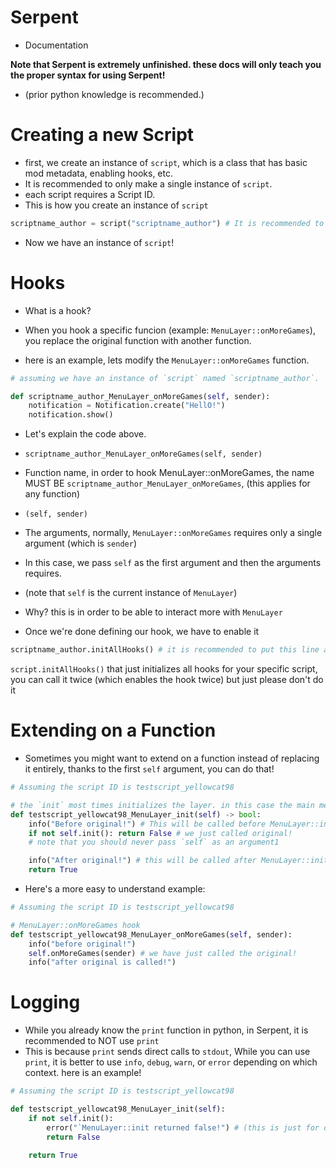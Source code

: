 # Serpent

- Documentation

**Note that Serpent is extremely unfinished. these docs will only teach you the proper syntax for using Serpent!**
- (prior python knowledge is recommended.)

# Creating a new Script

- first, we create an instance of `script`, which is a class that has basic mod metadata, enabling hooks, etc.
- It is recommended to only make a single instance of `script`.
- each script requires a Script ID.
- This is how you create an instance of `script`
```python
scriptname_author = script("scriptname_author") # It is recommended to make your ScriptID `scriptname_author`, aswell making the name of the `script` instance variable the same as your scriptID
```
- Now we have an instance of `script`!

# Hooks
- What is a hook?
- When you hook a specific funcion (example: `MenuLayer::onMoreGames`), you replace the original function with another function.

- here is an example, lets modify the `MenuLayer::onMoreGames` function.


```python
# assuming we have an instance of `script` named `scriptname_author`.

def scriptname_author_MenuLayer_onMoreGames(self, sender):
    notification = Notification.create("HellO!")
    notification.show()
```
- Let's explain the code above.

- `scriptname_author_MenuLayer_onMoreGames(self, sender)`
- Function name, in order to hook MenuLayer::onMoreGames, the name MUST BE `scriptname_author_MenuLayer_onMoreGames`, (this applies for any function)

- `(self, sender)`
- The arguments, normally, `MenuLayer::onMoreGames` requires only a single argument (which is `sender`)
- In this case, we pass `self` as the first argument and then the arguments requires.
- (note that `self` is the current instance of `MenuLayer`)
- Why? this is in order to be able to interact more with `MenuLayer`

- Once we're done defining our hook, we have to enable it

```python
scriptname_author.initAllHooks() # it is recommended to put this line at the end of your script.
```
`script.initAllHooks()` that just initializes all hooks for your specific script, you can call it twice (which enables the hook twice) but just please don't do it

# Extending on a Function
- Sometimes you might want to extend on a function instead of replacing it entirely, thanks to the first `self` argument, you can do that!

```python
# Assuming the script ID is testscript_yellowcat98

# the `init` most times initializes the layer. in this case the main menu (MenuLayer)
def testscript_yellowcat98_MenuLayer_init(self) -> bool:
    info("Before original!") # This will be called before MenuLayer::init is called.
    if not self.init(): return False # we just called original!
    # note that you should never pass `self` as an argument1

    info("After original!") # this will be called after MenuLayer::init is called (assuming the function returns true. which it most likely will)
    return True
```

- Here's a more easy to understand example:

```python
# Assuming the script ID is testscript_yellowcat98

# MenuLayer::onMoreGames hook
def testscript_yellowcat98_MenuLayer_onMoreGames(self, sender):
    info("before original!")
    self.onMoreGames(sender) # we have just called the original!
    info("after original is called!")
```

# Logging
- While you already know the `print` function in python, in Serpent, it is recommended to NOT use `print`
- This is because `print` sends direct calls to `stdout`, While you can use `print`, it is better to use `info`, `debug`, `warn`, or `error` depending on which context. here is an example!

```python
# Assuming the script ID is testscript_yellowcat98

def testscript_yellowcat98_MenuLayer_init(self):
    if not self.init():
        error("`MenuLayer::init returned false!") # (this is just for demo purposes, this line of code won't be reached because GD automatically destroys the instance of `MenuLayer` IF MenuLayer::init returns false.)
        return False
    
    return True
